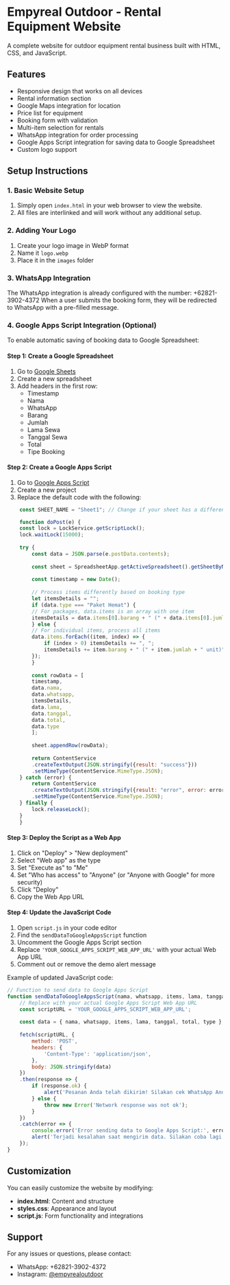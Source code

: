 # Empyreal Outdoor - Rental Equipment Website

A complete website for outdoor equipment rental business built with HTML, CSS, and JavaScript.

## Features

- Responsive design that works on all devices
- Rental information section
- Google Maps integration for location
- Price list for equipment
- Booking form with validation
- Multi-item selection for rentals
- WhatsApp integration for order processing
- Google Apps Script integration for saving data to Google Spreadsheet
- Custom logo support

## Setup Instructions

### 1. Basic Website Setup

1. Simply open `index.html` in your web browser to view the website.
2. All files are interlinked and will work without any additional setup.

### 2. Adding Your Logo

1. Create your logo image in WebP format
2. Name it `logo.webp`
3. Place it in the `images` folder

### 3. WhatsApp Integration

The WhatsApp integration is already configured with the number: +62821-3902-4372
When a user submits the booking form, they will be redirected to WhatsApp with a pre-filled message.

### 4. Google Apps Script Integration (Optional)

To enable automatic saving of booking data to Google Spreadsheet:

#### Step 1: Create a Google Spreadsheet
1. Go to [Google Sheets](https://sheets.google.com)
2. Create a new spreadsheet
3. Add headers in the first row:
   - Timestamp
   - Nama
   - WhatsApp
   - Barang
   - Jumlah
   - Lama Sewa
   - Tanggal Sewa
   - Total
   - Tipe Booking

#### Step 2: Create a Google Apps Script
1. Go to [Google Apps Script](https://script.google.com)
2. Create a new project
3. Replace the default code with the following:

```javascript
    const SHEET_NAME = "Sheet1"; // Change if your sheet has a different name

    function doPost(e) {
    const lock = LockService.getScriptLock();
    lock.waitLock(15000);
    
    try {
        const data = JSON.parse(e.postData.contents);
        
        const sheet = SpreadsheetApp.getActiveSpreadsheet().getSheetByName(SHEET_NAME);
        
        const timestamp = new Date();
        
        // Process items differently based on booking type
        let itemsDetails = "";
        if (data.type === "Paket Hemat") {
        // For packages, data.items is an array with one item
        itemsDetails = data.items[0].barang + " (" + data.items[0].jumlah + " unit)";
        } else {
        // For individual items, process all items
        data.items.forEach((item, index) => {
            if (index > 0) itemsDetails += ", ";
            itemsDetails += item.barang + " (" + item.jumlah + " unit)";
        });
        }
        
        const rowData = [
        timestamp,
        data.nama,
        data.whatsapp,
        itemsDetails,
        data.lama,
        data.tanggal,
        data.total,
        data.type
        ];
        
        sheet.appendRow(rowData);
        
        return ContentService
        .createTextOutput(JSON.stringify({result: "success"}))
        .setMimeType(ContentService.MimeType.JSON);
    } catch (error) {
        return ContentService
        .createTextOutput(JSON.stringify({result: "error", error: error.toString()}))
        .setMimeType(ContentService.MimeType.JSON);
    } finally {
        lock.releaseLock();
    }
    }
```

#### Step 3: Deploy the Script as a Web App
1. Click on "Deploy" > "New deployment"
2. Select "Web app" as the type
3. Set "Execute as" to "Me"
4. Set "Who has access" to "Anyone" (or "Anyone with Google" for more security)
5. Click "Deploy"
6. Copy the Web App URL

#### Step 4: Update the JavaScript Code
1. Open `script.js` in your code editor
2. Find the `sendDataToGoogleAppsScript` function
3. Uncomment the Google Apps Script section
4. Replace `'YOUR_GOOGLE_APPS_SCRIPT_WEB_APP_URL'` with your actual Web App URL
5. Comment out or remove the demo alert message

Example of updated JavaScript code:
```javascript
// Function to send data to Google Apps Script
function sendDataToGoogleAppsScript(nama, whatsapp, items, lama, tanggal, total, type) {
    // Replace with your actual Google Apps Script Web App URL
    const scriptURL = 'YOUR_GOOGLE_APPS_SCRIPT_WEB_APP_URL';
    
    const data = { nama, whatsapp, items, lama, tanggal, total, type };
    
    fetch(scriptURL, {
        method: 'POST',
        headers: {
            'Content-Type': 'application/json',
        },
        body: JSON.stringify(data)
    })
    .then(response => {
        if (response.ok) {
            alert('Pesanan Anda telah dikirim! Silakan cek WhatsApp Anda untuk melanjutkan proses booking.');
        } else {
            throw new Error('Network response was not ok');
        }
    })
    .catch(error => {
        console.error('Error sending data to Google Apps Script:', error);
        alert('Terjadi kesalahan saat mengirim data. Silakan coba lagi.');
    });
}
```

## Customization

You can easily customize the website by modifying:

- **index.html**: Content and structure
- **styles.css**: Appearance and layout
- **script.js**: Form functionality and integrations

## Support

For any issues or questions, please contact:
- WhatsApp: +62821-3902-4372
- Instagram: [@empyrealoutdoor](https://www.instagram.com/empyrealoutdoor?igsh=NzA4aG1sdnp6MmI4)